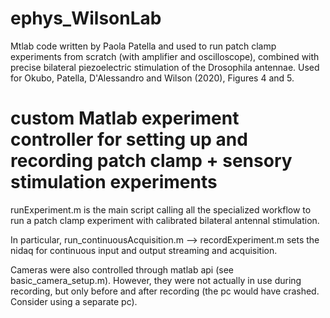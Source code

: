 # ephys_WilsonLab
Mtlab code written by Paola Patella and used to run patch clamp experiments from scratch (with amplifier and oscilloscope), combined with precise bilateral piezoelectric stimulation of the Drosophila antennae. Used for Okubo, Patella, D'Alessandro and Wilson (2020), Figures 4 and 5.

# custom Matlab experiment controller for setting up and recording patch clamp + sensory stimulation experiments  
runExperiment.m is the main script calling all the specialized workflow to run a patch clamp experiment with calibrated bilateral antennal stimulation.

In particular,
run_continuousAcquisition.m --> recordExperiment.m sets the nidaq for continuous input and output streaming and acquisition.

Cameras were also controlled through matlab api (see basic_camera_setup.m). However, they were not actually in use during recording, but only before and after recording (the pc would have crashed. Consider using a separate pc).

